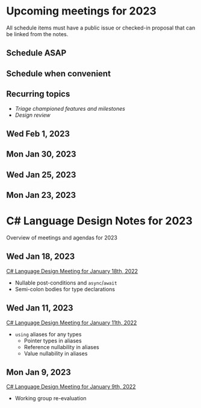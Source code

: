 # Upcoming meetings for 2023

All schedule items must have a public issue or checked-in proposal that can be linked from the notes.

## Schedule ASAP


## Schedule when convenient


## Recurring topics

- *Triage championed features and milestones*
- *Design review*


## Wed Feb 1, 2023


## Mon Jan 30, 2023


## Wed Jan 25, 2023


## Mon Jan 23, 2023


# C# Language Design Notes for 2023

Overview of meetings and agendas for 2023

## Wed Jan 18, 2023

[C# Language Design Meeting for January 18th, 2022](https://github.com/dotnet/csharplang/blob/main/meetings/2023/LDM-2023-01-18.md)

- Nullable post-conditions and `async`/`await`
- Semi-colon bodies for type declarations

## Wed Jan 11, 2023

[C# Language Design Meeting for January 11th, 2022](https://github.com/dotnet/csharplang/blob/main/meetings/2023/LDM-2023-01-11.md)

- `using` aliases for any types
    - Pointer types in aliases
    - Reference nullability in aliases
    - Value nullability in aliases

## Mon Jan 9, 2023

[C# Language Design Meeting for January 9th, 2022](https://github.com/dotnet/csharplang/blob/main/meetings/2023/LDM-2023-01-09.md)

- Working group re-evaluation
